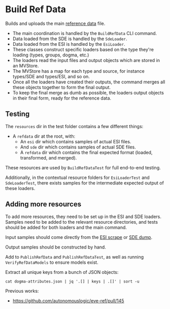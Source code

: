 # Build Ref Data

Builds and uploads the main [reference data](../refdata.md) file.

* The main coordination is handled by the `BuildRefData` CLI command.
* Data loaded from the SDE is handled by the `SdeLoader`.
* Data loaded from the ESI is handled by the `EsiLoader`.
* These classes construct specific loaders based on the type they're loading (types, groups, dogma, etc.)
* The loaders read the input files and output objects which are stored in an MVStore.
* The MVStore has a map for each type and source, for instance types/SDE and types/ESI, and so on.
* Once all the loaders have created their outputs, the command merges all these objects together to form the final output.
* To keep the final merge as dumb as possible, the loaders output objects in their final form, ready for the reference data.

## Testing

The `resources` dir in the test folder contains a few different things:

* A `refdata` dir at the root, with:
  * An `esi` dir which contains samples of actual ESI files.
  * And `sde` dir which contains samples of actual SDE files.
  * A `refdata` dir which contains the final expected format (loaded, transformed, and merged).

These resources are used by `BuildRefDataTest` for full end-to-end testing.

Additionally, in the contextual resource folders for `EsiLoaderTest` and `SdeLoaderTest`, there exists samples
for the intermediate expected output of these loaders.


## Adding more resources

To add more resources, they need to be set up in the ESI and SDE loaders.
Samples need to be added to the relevant resource directories, and tests should be added for both loaders and the main command.

Input samples should come directly from the [ESI scrape](https://data.everef.net/esi-scrape/)
or [SDE dump](https://data.everef.net/ccp/sde/).

Output samples should be constructed by hand.

Add to `PublishRefData` and `PublishRefDataTest`, as well as running `VerifyRefDataModels` to ensure models exist.

Extract all unique keys from a bunch of JSON objects:
```shell
cat dogma-attributes.json | jq '.[] | keys | .[]' | sort -u
```

Previous works:
* https://github.com/autonomouslogic/eve-ref/pull/145

